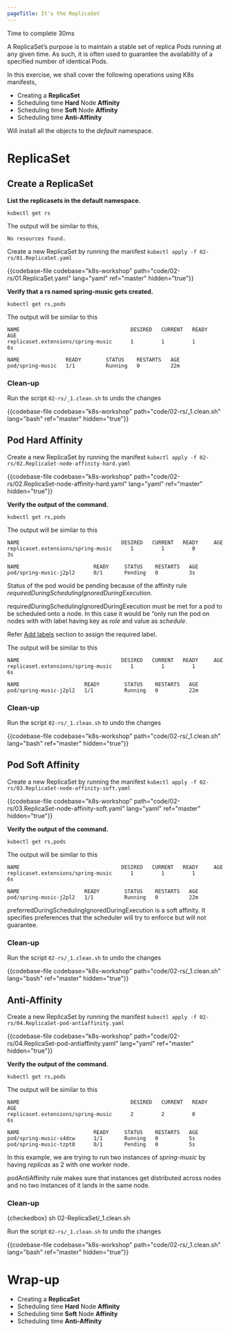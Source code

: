 ```yaml
---
pageTitle: It's the ReplicaSet
---
```


<md-icon class="fa fa-clock-o fa-lg" aria-hidden="true"></md-icon> Time to complete 30ms

<i class="fa fa-info-circle fa-lg" aria-hidden="true" style="color:dark-blue"></i>
A ReplicaSet’s purpose is to maintain a stable set of replica Pods
running at any given time. As such, it is often used to guarantee the
availability of a specified number of identical Pods.

In this exercise, we shall cover the following operations using K8s
manifests,

<ul class="fa-ul">
  <li><i class="fa-li fa fa-square"></i>Creating a <b>ReplicaSet</b></li>
  <li><i class="fa-li fa fa-square"></i>Scheduling time <b>Hard</b> Node <b>Affinity</b></li>
  <li><i class="fa-li fa fa-square"></i>Scheduling time <b>Soft</b> Node <b>Affinity</b></li>
  <li><i class="fa-li fa fa-square"></i>Scheduling time <b>Anti-Affinity</b></li>
</ul>

<i class="fa fa-info-circle" aria-hidden="true"></i> Will install all the objects to the *default* namespace.
  

# ReplicaSet

## Create a ReplicaSet

**List the replicasets in the default namespace.**

``` go-cli
kubectl get rs
```

<i class="fa fa-spinner fa-pulse fa-fw"></i>
The output will be similar to this,

    No resources found.

Create a new ReplicaSet by running the manifest <i class="fa fa-check-circle" aria-hidden="true" style="color:green"></i> `kubectl apply -f 02-rs/01.ReplicaSet.yaml`

{{codebase-file codebase="k8s-workshop" path="code/02-rs/01.ReplicaSet.yaml" lang="yaml" ref="master" hidden="true"}}


**Verify that a rs named spring-music gets created.**

    kubectl get rs,pods

<i class="fa fa-spinner fa-pulse fa-fw"></i>
The output will be similar to this

    NAME                                    DESIRED   CURRENT   READY     AGE
    replicaset.extensions/spring-music      1         1         1         6s
    
    NAME               READY        STATUS    RESTARTS   AGE
    pod/spring-music   1/1          Running   0          22m

### Clean-up

Run the script <i class="fa fa-undo" aria-hidden="true" style="color:red"></i> `02-rs/_1.clean.sh` to undo the changes

{{codebase-file codebase="k8s-workshop" path="code/02-rs/_1.clean.sh" lang="bash" ref="master" hidden="true"}}


## Pod Hard Affinity

Create a new ReplicaSet by running the manifest <i class="fa fa-check-circle" aria-hidden="true" style="color:green"></i> `kubectl apply -f 02-rs/02.ReplicaSet-node-affinity-hard.yaml`

{{codebase-file codebase="k8s-workshop" path="code/02-rs/02.ReplicaSet-node-affinity-hard.yaml" lang="yaml" ref="master" hidden="true"}}

**Verify the output of the command.**

    kubectl get rs,pods

<i class="fa fa-spinner fa-pulse fa-fw"></i>
The output will be similar to this

    NAME                                 DESIRED   CURRENT   READY     AGE
    replicaset.extensions/spring-music      1         1         0         3s
    
    NAME                        READY     STATUS    RESTARTS   AGE
    pod/spring-music-j2pl2      0/1       Pending   0          3s

Status of the pod would be pending because of the affinity rule
*requiredDuringSchedulingIgnoredDuringExecution*.

<i class="fa fa-info-circle fa-lg" aria-hidden="true" style="color:dark-blue"></i>
requiredDuringSchedulingIgnoredDuringExecution must be met for a pod
to be scheduled onto a node. In this case it would be “only run the
pod on nodes with with label having key as *role* and value as
*schedule*.

Refer [Add labels](../00-node/index.html#add_labels) section to
assign the required label.


<i class="fa fa-spinner fa-pulse fa-fw"></i>
The output will be similar to this

    NAME                                 DESIRED   CURRENT   READY     AGE
    replicaset.extensions/spring-music      1         1         1         6s
    
    NAME                     READY        STATUS    RESTARTS   AGE
    pod/spring-music-j2pl2   1/1          Running   0          22m

### Clean-up

Run the script <i class="fa fa-undo" aria-hidden="true" style="color:red"></i> `02-rs/_1.clean.sh` to undo the changes

{{codebase-file codebase="k8s-workshop" path="code/02-rs/_1.clean.sh" lang="bash" ref="master" hidden="true"}}


## Pod Soft Affinity

Create a new ReplicaSet by running the manifest <i class="fa fa-check-circle" aria-hidden="true" style="color:green"></i> `kubectl apply -f 02-rs/03.ReplicaSet-node-affinity-soft.yaml`

{{codebase-file codebase="k8s-workshop" path="code/02-rs/03.ReplicaSet-node-affinity-soft.yaml" lang="yaml" ref="master" hidden="true"}}


**Verify the output of the command.**

    kubectl get rs,pods

<i class="fa fa-spinner fa-pulse fa-fw"></i>
The output will be similar to this

    NAME                                 DESIRED   CURRENT   READY     AGE
    replicaset.extensions/spring-music      1         1         1         6s
    
    NAME                     READY        STATUS    RESTARTS   AGE
    pod/spring-music-j2pl2   1/1          Running   0          22m


<i class="fa fa-info-circle fa-lg" aria-hidden="true" style="color:dark-blue"></i>
preferredDuringSchedulingIgnoredDuringExecution is a soft affinity. It
specifies preferences that the scheduler will try to enforce but will
not guarantee.

### Clean-up

Run the script <i class="fa fa-undo" aria-hidden="true" style="color:red"></i> `02-rs/_1.clean.sh` to undo the changes

{{codebase-file codebase="k8s-workshop" path="code/02-rs/_1.clean.sh" lang="bash" ref="master" hidden="true"}}


## Anti-Affinity

Create a new ReplicaSet by running the manifest <i class="fa fa-check-circle" aria-hidden="true" style="color:green"></i> `kubectl apply -f 02-rs/04.ReplicaSet-pod-antiaffinity.yaml`

{{codebase-file codebase="k8s-workshop" path="code/02-rs/04.ReplicaSet-pod-antiaffinity.yaml" lang="yaml" ref="master" hidden="true"}}


**Verify the output of the command.**

    kubectl get rs,pods

<i class="fa fa-spinner fa-pulse fa-fw"></i>
The output will be similar to this

    NAME                                    DESIRED   CURRENT   READY     AGE
    replicaset.extensions/spring-music      2         2         0         6s
    
    NAME                        READY     STATUS    RESTARTS   AGE
    pod/spring-music-s4dcw      1/1       Running   0          5s
    pod/spring-music-tzpt8      0/1       Pending   0          5s

In this example, we are trying to run two instances of *spring-music* by
having *replicas* as 2 with one worker node.

<i class="fa fa-info-circle fa-lg" aria-hidden="true" style="color:dark-blue"></i> 
podAntiAffinity rule makes sure that instances get distributed across nodes and no two instances of it lands in the same node.

### Clean-up

{checkedbox} sh 02-ReplicaSet/\_1.clean.sh

Run the script <i class="fa fa-undo" aria-hidden="true" style="color:red"></i> `02-rs/_1.clean.sh` to undo the changes

{{codebase-file codebase="k8s-workshop" path="code/02-rs/_1.clean.sh" lang="bash" ref="master" hidden="true"}}


# Wrap-up
<ul class="fa-ul">
  <li><i class="fa-li fa fa-check-square"></i>Creating a <b>ReplicaSet</b></li>
  <li><i class="fa-li fa fa-check-square"></i>Scheduling time <b>Hard</b> Node <b>Affinity</b></li>
  <li><i class="fa-li fa fa-check-square"></i>Scheduling time <b>Soft</b> Node <b>Affinity</b></li>
  <li><i class="fa-li fa fa-check-square"></i>Scheduling time <b>Anti-Affinity</b></li>
</ul>
